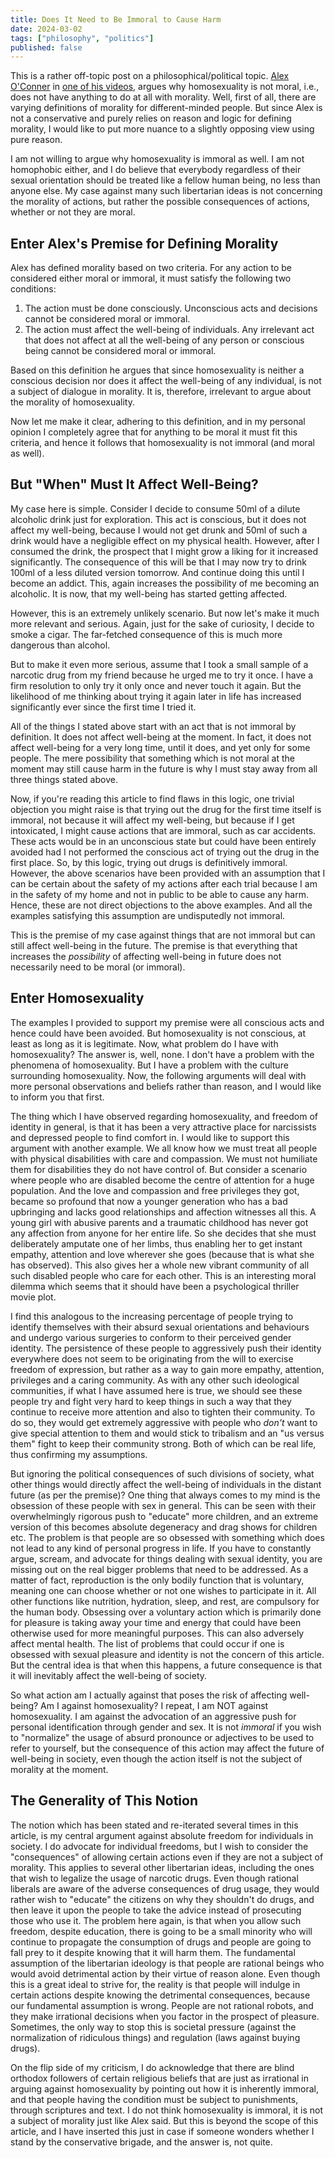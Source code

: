 ```yaml
---
title: Does It Need to Be Immoral to Cause Harm
date: 2024-03-02
tags: ["philosophy", "politics"]
published: false
---
```


This is a rather off-topic post on a philosophical/political topic. [Alex O'Conner](https://www.youtube.com/@CosmicSkeptic) in [one of his videos](https://www.youtube.com/watch?v=rgHl2KcadEU), argues why homosexuality is not moral, i.e., does not have anything to do at all with morality. Well, first of all, there are varying definitions of morality for different-minded people. But since Alex is not a conservative and purely relies on reason and logic for defining morality, I would like to put more nuance to a slightly opposing view using pure reason.

I am not willing to argue why homosexuality is immoral as well. I am not homophobic either, and I do believe that everybody regardless of their sexual orientation should be treated like a fellow human being, no less than anyone else. My case against many such libertarian ideas is not concerning the morality of actions, but rather the possible consequences of actions, whether or not they are moral.

## Enter Alex's Premise for Defining Morality

Alex has defined morality based on two criteria. For any action to be considered either moral or immoral, it must satisfy the following two conditions:

1. The action must be done consciously. Unconscious acts and decisions cannot be considered moral or immoral.
2. The action must affect the well-being of individuals. Any irrelevant act that does not affect at all the well-being of any person or conscious being cannot be considered moral or immoral.

Based on this definition he argues that since homosexuality is neither a conscious decision nor does it affect the well-being of any individual, is not a subject of dialogue in morality. It is, therefore, irrelevant to argue about the morality of homosexuality.

Now let me make it clear, adhering to this definition, and in my personal opinion I completely agree that for anything to be moral it must fit this criteria, and hence it follows that homosexuality is not immoral (and moral as well).

## But "When" Must It Affect Well-Being? 

My case here is simple. Consider I decide to consume 50ml of a dilute alcoholic drink just for exploration. This act is conscious, but it does not affect my well-being, because I would not get drunk and 50ml of such a drink would have a negligible effect on my physical health. However, after I consumed the drink, the prospect that I might grow a liking for it increased significantly. The consequence of this will be that I may now try to drink 100ml of a less diluted version tomorrow. And continue doing this until I become an addict. This, again increases the possibility of me becoming an alcoholic. It is now, that my well-being has started getting affected.

However, this is an extremely unlikely scenario. But now let's make it much more relevant and serious. Again, just for the sake of curiosity, I decide to smoke a cigar. The far-fetched consequence of this is much more dangerous than alcohol.

But to make it even more serious, assume that I took a small sample of a narcotic drug from my friend because he urged me to try it once. I have a firm resolution to only try it only once and never touch it again. But the likelihood of me thinking about trying it again later in life has increased significantly ever since the first time I tried it.

All of the things I stated above start with an act that is not immoral by definition. It does not affect well-being at the moment. In fact, it does not affect well-being for a very long time, until it does, and yet only for some people. The mere possibility that something which is not moral at the moment may still cause harm in the future is why I must stay away from all three things stated above.

Now, if you're reading this article to find flaws in this logic, one trivial objection you might raise is that trying out the drug for the first time itself is immoral, not because it will affect my well-being, but because if I get intoxicated, I might cause actions that are immoral, such as car accidents. These acts would be in an unconscious state but could have been entirely avoided had I not performed the conscious act of trying out the drug in the first place. So, by this logic, trying out drugs is definitively immoral. However, the above scenarios have been provided with an assumption that I can be certain about the safety of my actions after each trial because I am in the safety of my home and not in public to be able to cause any harm. Hence, these are not direct objections to the above examples. And all the examples satisfying this assumption are undisputedly not immoral.

This is the premise of my case against things that are not immoral but can still affect well-being in the future. The premise is that everything that increases the _possibility_ of affecting well-being in future does not necessarily need to be moral (or immoral).

## Enter Homosexuality

The examples I provided to support my premise were all conscious acts and hence could have been avoided. But homosexuality is not conscious, at least as long as it is legitimate. Now, what problem do I have with homosexuality? The answer is, well, none. I don't have a problem with the phenomena of homosexuality. But I have a problem with the culture surrounding homosexuality. Now, the following arguments will deal with more personal observations and beliefs rather than reason, and I would like to inform you that first.

The thing which I have observed regarding homosexuality, and freedom of identity in general, is that it has been a very attractive place for narcissists and depressed people to find comfort in. I would like to support this argument with another example. We all know how we must treat all people with physical disabilities with care and compassion. We must not humiliate them for disabilities they do not have control of. But consider a scenario where people who are disabled become the centre of attention for a huge population. And the love and compassion and free privileges they got, became so profound that now a younger generation who has a bad upbringing and lacks good relationships and affection witnesses all this. A young girl with abusive parents and a traumatic childhood has never got any affection from anyone for her entire life. So she decides that she must deliberately amputate one of her limbs, thus enabling her to get instant empathy, attention and love wherever she goes (because that is what she has observed). This also gives her a whole new vibrant community of all such disabled people who care for each other. This is an interesting moral dilemma which seems that it should have been a psychological thriller movie plot.

I find this analogous to the increasing percentage of people trying to identify themselves with their absurd sexual orientations and behaviours and undergo various surgeries to conform to their perceived gender identity. The persistence of these people to aggressively push their identity everywhere does not seem to be originating from the will to exercise freedom of expression, but rather as a way to gain more empathy, attention, privileges and a caring community. As with any other such ideological communities, if what I have assumed here is true, we should see these people try and fight very hard to keep things in such a way that they continue to receive more attention and also to tighten their community. To do so, they would get extremely aggressive with people who _don't_ want to give special attention to them and would stick to tribalism and an "us versus them" fight to keep their community strong. Both of which can be real life, thus confirming my assumptions.

But ignoring the political consequences of such divisions of society, what other things would directly affect the well-being of individuals in the distant future (as per the premise)? One thing that always comes to my mind is the obsession of these people with sex in general. This can be seen with their overwhelmingly rigorous push to "educate" more children, and an extreme version of this becomes absolute degeneracy and drag shows for children etc. The problem is that people are so obsessed with something which does not lead to any kind of personal progress in life. If you have to constantly argue, scream, and advocate for things dealing with sexual identity, you are missing out on the real bigger problems that need to be addressed. As a matter of fact, reproduction is the only bodily function that is voluntary, meaning one can choose whether or not one wishes to participate in it. All other functions like nutrition, hydration, sleep, and rest, are compulsory for the human body. Obsessing over a voluntary action which is primarily done for pleasure is taking away your time and energy that could have been otherwise used for more meaningful purposes. This can also adversely affect mental health. The list of problems that could occur if one is obsessed with sexual pleasure and identity is not the concern of this article. But the central idea is that when this happens, a future consequence is that it will inevitably affect the well-being of society.

So what action am I actually against that poses the risk of affecting well-being? Am I against homosexuality? I repeat, I am NOT against homosexuality. I am against the advocation of an aggressive push for personal identification through gender and sex. It is not _immoral_ if you wish to "normalize" the usage of absurd pronounce or adjectives to be used to refer to yourself, but the consequence of this action may affect the future of well-being in society, even though the action itself is not the subject of morality at the moment.

## The Generality of This Notion

The notion which has been stated and re-iterated several times in this article, is my central argument against absolute freedom for individuals in society. I do advocate for individual freedoms, but I wish to consider the "consequences" of allowing certain actions even if they are not a subject of morality. This applies to several other libertarian ideas, including the ones that wish to legalize the usage of narcotic drugs. Even though rational liberals are aware of the adverse consequences of drug usage, they would rather wish to "educate" the citizens on why they shouldn't do drugs, and then leave it upon the people to take the advice instead of prosecuting those who use it. The problem here again, is that when you allow such freedom, despite education, there is going to be a small minority who will continue to propagate the consumption of drugs and people are going to fall prey to it despite knowing that it will harm them. The fundamental assumption of the libertarian ideology is that people are rational beings who would avoid detrimental action by their virtue of reason alone. Even though this is a great ideal to strive for, the reality is that people will indulge in certain actions despite knowing the detrimental consequences, because our fundamental assumption is wrong. People are not rational robots, and they make irrational decisions when you factor in the prospect of pleasure. Sometimes, the only way to stop this is societal pressure (against the normalization of ridiculous things) and regulation (laws against buying drugs).

On the flip side of my criticism, I do acknowledge that there are blind orthodox followers of certain religious beliefs that are just as irrational in arguing against homosexuality by pointing out how it is inherently immoral, and that people having the condition must be subject to punishments, through scriptures and text. I do not think homosexuality is immoral, it is not a subject of morality just like Alex said. But this is beyond the scope of this article, and I have inserted this just in case if someone wonders whether I stand by the conservative brigade, and the answer is, not quite.
